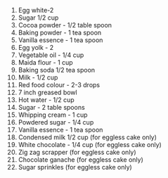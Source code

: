 1. Egg white-2
2. Sugar 1/2 cup
3. Cocoa powder - 1/2 table spoon
4. Baking powder - 1 tea spoon
5. Vanilla essence - 1 tea spoon
6. Egg yolk - 2
7. Vegetable oil - 1/4 cup
8. Maida flour - 1 cup
9. Baking soda 1/2 tea spoon
10. Milk - 1/2 cup
11. Red food colour - 2-3 drops
12. 7 inch greased bowl
13. Hot water - 1/2 cup
14. Sugar - 2 table spoons
15. Whipping cream - 1 cup
16. Powdered sugar - 1/4 cup
17. Vanilla essence - 1 tea spoon
18. Condensed milk 1/2 cup (for eggless cake only)
19. White chocolate - 1/4 cup (for eggless cake only)
20. Zig zag scrapper (for eggless cake only)
21. Chocolate ganache (for eggless cake only)
22. Sugar sprinkles (for eggless cake only)